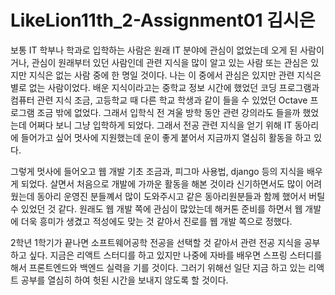 # LikeLion11th_2-Assignment01 김시은

보통 IT 학부나 학과로 입학하는 사람은 원래 IT 분야에 관심이 없었는데 오게 된 사람이거나, 관심이 원래부터 있던 사람인데 관련 지식을 많이 알고 있는 사람 또는 관심은 있지만 지식은 없는 사람 중에 한 명일 것이다.
나는 이 중에서 관심은 있지만 관련 지식은 별로 없는 사람이었다. 배운 지식이라고는 중학교 정보 시간에 했었던 코딩 프로그램과 컴퓨터 관련 지식 조금, 고등학교 때 다른 학교 학생과 같이 들을 수 있었던 Octave 프로그램 조금 밖에 없었다.
그래서 입학식 전 겨울 방학 동안 관련 강의라도 들을까 했었는데 어쩌다 보니 그냥 입학하게 되었다. 그래서 전공 관련 지식을 얻기 위해 IT 동아리에 들어가고 싶어 멋사에 지원했는데 운이 좋게 붙어서 지금까지 열심히 활동을 하고 있다.

그렇게 멋사에 들어오고 웹 개발 기초 조금과, 피그마 사용법, django 등의 지식을 배우게 되었다. 살면서 처음으로 개발에 가까운 활동을 해본 것이라 신기하면서도 많이 어려웠는데 동아리 운영진 분들꼐서 많이 도와주시고 같은 동아리원분들과 함께 했어서 버틸 수 있었던 것 같다.
원래도 웹 개발 쪽에 관심이 많았는데 해커톤 준비를 하면서 웹 개발에 더욱 흥미가 생겼고 적성에도 맞는 것 같아서 진로를 웹 개발 쪽으로 정했다. 

2학년 1학기가 끝나면 소프트웨어공학 전공을 선택할 것 같아서 관련 전공 지식을 공부하고 싶다. 지금은 리액트 스터디를 하고 있지만 나중에 자바를 배우면 스프링 스터디를 해서 프론트엔드와 백엔드 실력을 기를 것이다. 
그러기 위해선 일단 지금 하고 있는 리액트 공부를 열심히 하여 헛된 시간을 보내지 않도록 할 것이다.
